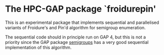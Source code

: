 The HPC-GAP package `froidurepin'
=================================


This is an experimental package that implements sequential and
parallelised variants of Froidure's and Pin'd algorithm for semigroup
enumeration.

The sequential code should in principle run on GAP 4, but this is not a
priority since the GAP package [semigroups](https://bitbucket.org/james-d-mitchell/semigroups)
has a very good sequential implementation of this algorithm.

